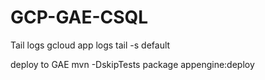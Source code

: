 # GCP-GAE-CSQL


Tail logs
gcloud app logs tail -s default


deploy to GAE
 mvn -DskipTests package appengine:deploy
